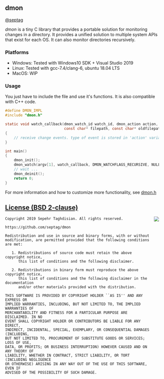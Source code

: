 ## dmon
[@septag](https://twitter.com/septagh)  

_dmon_ is a tiny C library that provides a portable solution for monitoring changes in a directory.
It provides a unified solution to multiple system APIs that exist for each OS. It can also monitor directories recursively. 

### Platforms
- Windows: Tested with Windows10 SDK + Visual Studio 2019
- Linux: Tested with gcc-7.4/clang-6, ubuntu 18.04 LTS
- MacOS: WIP

### Usage

You just have to include the file and use it's functions. It is also compatible with C++ code.

```c
#define DMON_IMPL
#include "dmon.h"

static void watch_callback(dmon_watch_id watch_id, dmon_action action, const char* rootdir,
                           const char* filepath, const char* oldfilepath, void* user)
{
    // receive change events. type of event is stored in 'action' variable
}

int main() 
{
    dmon_init();
    dmon_watch(argv[1], watch_callback, DMON_WATCHFLAGS_RECURSIVE, NULL); 
    // wait ...
    dmon_deinit();
	return 0;
}
```

For more information and how to customize more functionality, see [dmon.h](dmon.h)

[License (BSD 2-clause)](https://github.com/septag/dmon/blob/master/LICENSE)
--------------------------------------------------------------------------

<a href="http://opensource.org/licenses/BSD-2-Clause" target="_blank">
<img align="right" src="http://opensource.org/trademarks/opensource/OSI-Approved-License-100x137.png">
</a>

	Copyright 2019 Sepehr Taghdisian. All rights reserved.
	
	https://github.com/septag/dmon
	
	Redistribution and use in source and binary forms, with or without
	modification, are permitted provided that the following conditions are met:
	
	   1. Redistributions of source code must retain the above copyright notice,
	      this list of conditions and the following disclaimer.
	
	   2. Redistributions in binary form must reproduce the above copyright notice,
	      this list of conditions and the following disclaimer in the documentation
	      and/or other materials provided with the distribution.
	
	THIS SOFTWARE IS PROVIDED BY COPYRIGHT HOLDER ``AS IS'' AND ANY EXPRESS OR
	IMPLIED WARRANTIES, INCLUDING, BUT NOT LIMITED TO, THE IMPLIED WARRANTIES OF
	MERCHANTABILITY AND FITNESS FOR A PARTICULAR PURPOSE ARE DISCLAIMED. IN NO
	EVENT SHALL COPYRIGHT HOLDER OR CONTRIBUTORS BE LIABLE FOR ANY DIRECT,
	INDIRECT, INCIDENTAL, SPECIAL, EXEMPLARY, OR CONSEQUENTIAL DAMAGES (INCLUDING,
	BUT NOT LIMITED TO, PROCUREMENT OF SUBSTITUTE GOODS OR SERVICES; LOSS OF USE,
	DATA, OR PROFITS; OR BUSINESS INTERRUPTION) HOWEVER CAUSED AND ON ANY THEORY OF
	LIABILITY, WHETHER IN CONTRACT, STRICT LIABILITY, OR TORT (INCLUDING NEGLIGENCE
	OR OTHERWISE) ARISING IN ANY WAY OUT OF THE USE OF THIS SOFTWARE, EVEN IF
	ADVISED OF THE POSSIBILITY OF SUCH DAMAGE.
